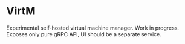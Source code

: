 # VirtM

Experimental self-hosted virtual machine manager. Work in progress. Exposes only pure gRPC API, UI should be a separate service.
